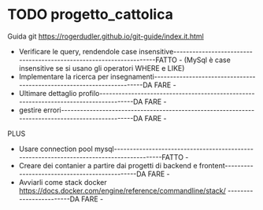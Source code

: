 # TODO progetto_cattolica

Guida git https://rogerdudler.github.io/git-guide/index.it.html

- Verificare le query, rendendole case insensitive--------------------------------------------------------------------FATTO -
        (MySql è case insensitive se si usano gli operatori WHERE e LIKE)
- Implementare la ricerca per insegnamenti-----------------------------------------------------------------------DA FARE -
- Ultimare dettaglio profilo-------------------------------------------------------------------------------------DA FARE -
- gestire errori-------------------------------------------------------------------------------------------------DA FARE -

PLUS
- Usare connection pool mysql-----------------------------------------------------------------------------------------FATTO -
- Creare dei contanier a partire dai progetti di backend e frontent----------------------------------------------DA FARE -
- Avviarli come stack docker https://docs.docker.com/engine/reference/commandline/stack/ ------------------------DA FARE -
